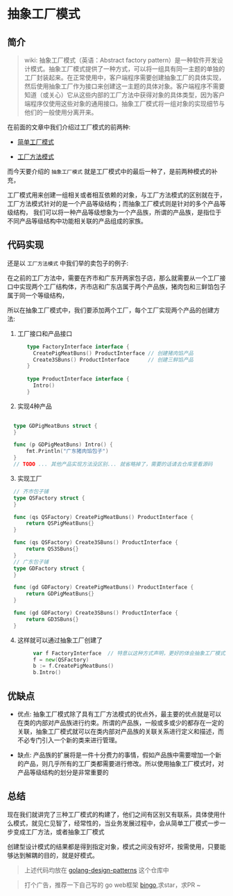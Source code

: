 # 抽象工厂模式

## 简介

> wiki: 抽象工厂模式（英语：Abstract factory pattern）是一种软件开发设计模式。抽象工厂模式提供了一种方式，可以将一组具有同一主题的单独的工厂封装起来。在正常使用中，客户端程序需要创建抽象工厂的具体实现，然后使用抽象工厂作为接口来创建这一主题的具体对象。客户端程序不需要知道（或关心）它从这些内部的工厂方法中获得对象的具体类型，因为客户端程序仅使用这些对象的通用接口。抽象工厂模式将一组对象的实现细节与他们的一般使用分离开来。

在前面的文章中我们介绍过工厂模式的前两种:

  - [简单工厂模式](https://juejin.im/post/5bdbcc08f265da61561eb493)
  
  - [工厂方法模式](https://juejin.im/post/5bdede60518825171a180c44)
  
而今天要介绍的 `抽象工厂模式` 就是工厂模式中的最后一种了，是前两种模式的补充，

工厂模式用来创建一组相关或者相互依赖的对象，与工厂方法模式的区别就在于，工厂方法模式针对的是一个产品等级结构；而抽象工厂模式则是针对的多个产品等级结构，
我们可以将一种产品等级想象为一个产品族，所谓的产品族，是指位于不同产品等级结构中功能相关联的产品组成的家族。

## 代码实现

还是以 `工厂方法模式` 中我们举的卖包子的例子:

在之前的工厂方法中，需要在齐市和广东开两家包子店，那么就需要从一个工厂接口中实现两个工厂结构体，齐市店和广东店属于两个产品族，猪肉包和三鲜馅包子属于同一个等级结构，

所以在抽象工厂模式中，我们要添加两个工厂，每个工厂实现两个产品的创建方法:

1. 工厂接口和产品接口

   ```go
      type FactoryInterface interface {
      	CreatePigMeatBuns() ProductInterface // 创建猪肉馅产品
      	Create3SBuns() ProductInterface      // 创建三鲜馅产品
      }
      
      type ProductInterface interface {
      	Intro()
      }
   ```
   
2. 实现4种产品
  
  ```go
     
    type GDPigMeatBuns struct {
    }

    func (p GDPigMeatBuns) Intro() {
	    fmt.Println("广东猪肉馅包子")
    }
    // TODO ... 其他产品实现方法没区别... 就省略掉了，需要的话请去仓库里看源码
  ```
  
3. 实现工厂

  ```go
    // 齐市包子铺 
    type QSFactory struct {
    }

    func (qs QSFactory) CreatePigMeatBuns() ProductInterface {
	    return QSPigMeatBuns{}
    }

    func (qs QSFactory) Create3SBuns() ProductInterface {
	    return QS3SBuns{}
    }
    // 广东包子铺
    type GDFactory struct {
    }

    func (gd GDFactory) CreatePigMeatBuns() ProductInterface {
	    return GDPigMeatBuns{}
    }

    func (gd GDFactory) Create3SBuns() ProductInterface {
	    return GD3SBuns{}
    }
  ```

4. 这样就可以通过抽象工厂创建了

   ```go
        var f FactoryInterface  // 特意以这种方式声明，更好的体会抽象工厂模式的好处
      	f = new(QSFactory)  
      	b := f.CreatePigMeatBuns()  
      	b.Intro()
   ```

## 优缺点

  - 优点: 抽象工厂模式除了具有工厂方法模式的优点外，最主要的优点就是可以在类的内部对产品族进行约束。所谓的产品族，一般或多或少的都存在一定的关联，抽象工厂模式就可以在类内部对产品族的关联关系进行定义和描述，而不必专门引入一个新的类来进行管理。
  
  - 缺点: 产品族的扩展将是一件十分费力的事情，假如产品族中需要增加一个新的产品，则几乎所有的工厂类都需要进行修改。所以使用抽象工厂模式时，对产品等级结构的划分是非常重要的
  
## 总结

  现在我们就讲完了三种工厂模式的构建了，他们之间有区别又有联系，具体使用什么模式，就见仁见智了，经常性的，当业务发展过程中，会从简单工厂模式一步一步变成工厂方法，或者抽象工厂模式
  
  创建型设计模式的结果都是得到指定对象，模式之间没有好坏，按需使用，只要能够达到解耦的目的，就是好模式。
  

> 上述代码均放在 [golang-design-patterns](https://github.com/silsuer/golang-design-patterns) 这个仓库中

> 打个广告，推荐一下自己写的 go web框架 [bingo](https://github.com/silsuer/bingo),求star，求PR ~
